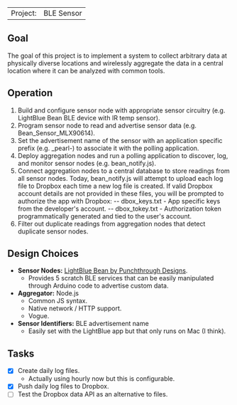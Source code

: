 <table>
<tr><td>Project:</td><td>BLE Sensor</td>
</table>

Goal
----
The goal of this project is to implement a system to collect arbitrary data at physically diverse locations and wirelessly aggregate the data in a central location where it can be analyzed with common tools.

Operation
---------
1. Build and configure sensor node with appropriate sensor circuitry (e.g. LightBlue Bean BLE device with IR temp sensor).
1. Program sensor node to read and advertise sensor data (e.g. Bean\_Sensor\_MLX90614).
1. Set the advertisement name of the sensor with an application specific prefix (e.g. \_pearl-) to associate it with the polling application.
1. Deploy aggregation nodes and run a polling application to discover, log, and monitor sensor nodes (e.g. bean\_notify.js).
1. Connect aggregation nodes to a central database to store readings from all sensor nodes. Today, bean\_notify.js will attempt to upload each log file to Dropbox each time a new log file is created. If valid Dropbox account details are not provided in these files, you will be prompted to authorize the app with Dropbox:
   -- dbox\_keys.txt - App specific keys from the developer's account.
   -- dbox\_tokey.txt - Authorization token programmatically generated and tied to the user's account.
1. Filter out duplicate readings from aggregation nodes that detect duplicate sensor nodes.

Design Choices
--------------
- **Sensor Nodes:** [LightBlue Bean by Punchthrough Designs](https://punchthrough.com/bean/).
   - Provides 5 scratch BLE services that can be easily manipulated through Arduino code to advertise custom data.
- **Aggregator:** Node.js
   - Common JS syntax.
   - Native network / HTTP support.
   - Vogue.
- **Sensor Identifiers:** BLE advertisement name
   - Easily set with the LightBlue app but that only runs on Mac (I think).

Tasks
--------------
- [x] Create daily log files.
   - Actually using hourly now but this is configurable.
- [x] Push daily log files to Dropbox.
- [ ] Test the Dropbox data API as an alternative to files.
